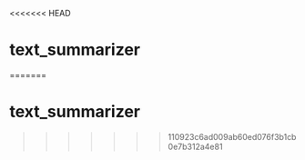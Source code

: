 <<<<<<< HEAD
# text_summarizer
=======
# text_summarizer
>>>>>>> 110923c6ad009ab60ed076f3b1cb0e7b312a4e81
